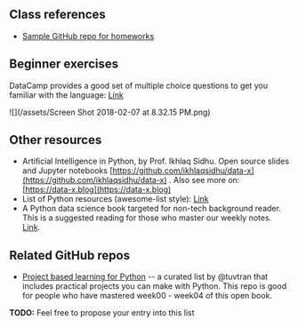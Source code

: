 ## Class references

- [Sample GitHub repo for homeworks](https://github.com/hupilidemo/hkbu-big-data-media)

## Beginner exercises

DataCamp provides a good set of multiple choice questions to get you familiar with the language: [Link](https://challenges.datacamp.com/practice/107)

![](/assets/Screen Shot 2018-02-07 at 8.32.15 PM.png)

## Other resources

- Artificial Intelligence in Python, by Prof. Ikhlaq Sidhu. Open source slides and Jupyter notebooks [https://github.com/ikhlaqsidhu/data-x](https://github.com/ikhlaqsidhu/data-x) . Also see more on: [https://data-x.blog](https://data-x.blog)
- List of Python resources \(awesome-list style\): [Link](https://love2.io/@ayamefing/doc/awesome-python-cn/README.md) 
- A Python data science book targeted for non-tech background reader. This is a suggested reading for those who master our weekly notes. [Link](https://bookdown.org/wshuyi/dive-into-data-science-practically/).

## Related GitHub repos

- [Project based learning for Python](https://github.com/tuvtran/project-based-learning/blob/master/README.md#python) -- a curated list by @tuvtran that includes practical projects you can make with Python. This repo is good for people who have mastered week00 - week04 of this open book.

**TODO:** Feel free to propose your entry into this list
